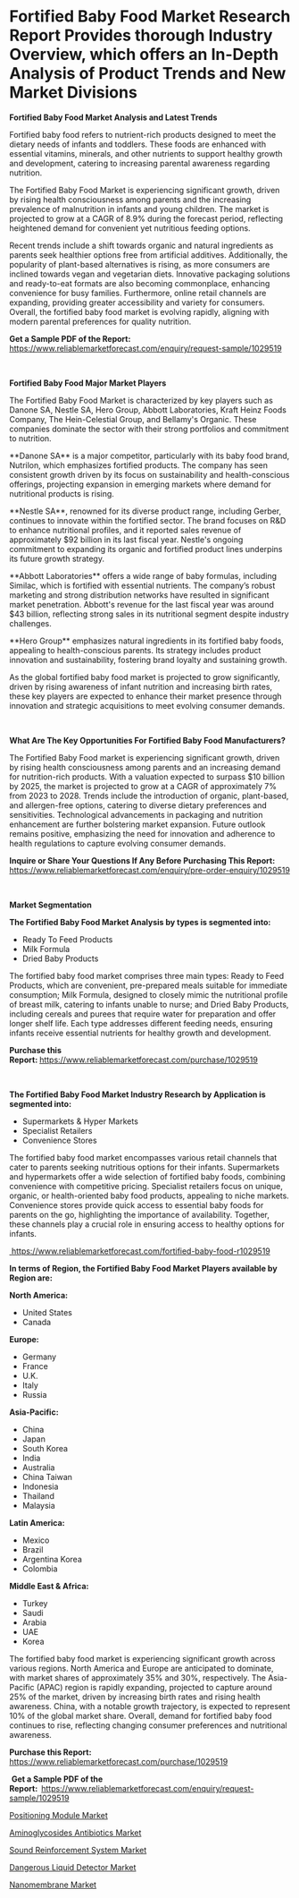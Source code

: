 <p><h1>Fortified Baby Food Market Research Report Provides thorough Industry Overview, which offers an In-Depth Analysis of Product Trends and New Market Divisions</h1></p><p><strong>Fortified Baby Food Market Analysis and Latest Trends</strong></p>
<p><p>Fortified baby food refers to nutrient-rich products designed to meet the dietary needs of infants and toddlers. These foods are enhanced with essential vitamins, minerals, and other nutrients to support healthy growth and development, catering to increasing parental awareness regarding nutrition.</p><p>The Fortified Baby Food Market is experiencing significant growth, driven by rising health consciousness among parents and the increasing prevalence of malnutrition in infants and young children. The market is projected to grow at a CAGR of 8.9% during the forecast period, reflecting heightened demand for convenient yet nutritious feeding options. </p><p>Recent trends include a shift towards organic and natural ingredients as parents seek healthier options free from artificial additives. Additionally, the popularity of plant-based alternatives is rising, as more consumers are inclined towards vegan and vegetarian diets. Innovative packaging solutions and ready-to-eat formats are also becoming commonplace, enhancing convenience for busy families. Furthermore, online retail channels are expanding, providing greater accessibility and variety for consumers. Overall, the fortified baby food market is evolving rapidly, aligning with modern parental preferences for quality nutrition.</p></p>
<p><strong>Get a Sample PDF of the Report:&nbsp;</strong> <a href="https://www.reliablemarketforecast.com/enquiry/request-sample/1029519">https://www.reliablemarketforecast.com/enquiry/request-sample/1029519</a></p>
<p>&nbsp;</p>
<p><strong>Fortified Baby Food Major Market Players</strong></p>
<p><p>The Fortified Baby Food Market is characterized by key players such as Danone SA, Nestle SA, Hero Group, Abbott Laboratories, Kraft Heinz Foods Company, The Hein-Celestial Group, and Bellamy's Organic. These companies dominate the sector with their strong portfolios and commitment to nutrition.</p><p>**Danone SA** is a major competitor, particularly with its baby food brand, Nutrilon, which emphasizes fortified products. The company has seen consistent growth driven by its focus on sustainability and health-conscious offerings, projecting expansion in emerging markets where demand for nutritional products is rising.</p><p>**Nestle SA**, renowned for its diverse product range, including Gerber, continues to innovate within the fortified sector. The brand focuses on R&D to enhance nutritional profiles, and it reported sales revenue of approximately $92 billion in its last fiscal year. Nestle's ongoing commitment to expanding its organic and fortified product lines underpins its future growth strategy.</p><p>**Abbott Laboratories** offers a wide range of baby formulas, including Similac, which is fortified with essential nutrients. The company’s robust marketing and strong distribution networks have resulted in significant market penetration. Abbott's revenue for the last fiscal year was around $43 billion, reflecting strong sales in its nutritional segment despite industry challenges.</p><p>**Hero Group** emphasizes natural ingredients in its fortified baby foods, appealing to health-conscious parents. Its strategy includes product innovation and sustainability, fostering brand loyalty and sustaining growth.</p><p>As the global fortified baby food market is projected to grow significantly, driven by rising awareness of infant nutrition and increasing birth rates, these key players are expected to enhance their market presence through innovation and strategic acquisitions to meet evolving consumer demands.</p></p>
<p>&nbsp;</p>
<p><strong>What Are The Key Opportunities For Fortified Baby Food Manufacturers?</strong></p>
<p><p>The Fortified Baby Food market is experiencing significant growth, driven by rising health consciousness among parents and an increasing demand for nutrition-rich products. With a valuation expected to surpass $10 billion by 2025, the market is projected to grow at a CAGR of approximately 7% from 2023 to 2028. Trends include the introduction of organic, plant-based, and allergen-free options, catering to diverse dietary preferences and sensitivities. Technological advancements in packaging and nutrition enhancement are further bolstering market expansion. Future outlook remains positive, emphasizing the need for innovation and adherence to health regulations to capture evolving consumer demands.</p></p>
<p><strong>Inquire or Share Your Questions If Any Before Purchasing This Report:</strong> <a href="https://www.reliablemarketforecast.com/enquiry/pre-order-enquiry/1029519">https://www.reliablemarketforecast.com/enquiry/pre-order-enquiry/1029519</a></p>
<p>&nbsp;</p>
<p><strong>Market Segmentation</strong></p>
<p><strong>The Fortified Baby Food Market Analysis by types is segmented into:</strong></p>
<p><ul><li>Ready To Feed Products</li><li>Milk Formula</li><li>Dried Baby Products</li></ul></p>
<p><p>The fortified baby food market comprises three main types: Ready to Feed Products, which are convenient, pre-prepared meals suitable for immediate consumption; Milk Formula, designed to closely mimic the nutritional profile of breast milk, catering to infants unable to nurse; and Dried Baby Products, including cereals and purees that require water for preparation and offer longer shelf life. Each type addresses different feeding needs, ensuring infants receive essential nutrients for healthy growth and development.</p></p>
<p><strong>Purchase this Report:&nbsp;</strong><a href="https://www.reliablemarketforecast.com/purchase/1029519">https://www.reliablemarketforecast.com/purchase/1029519</a></p>
<p>&nbsp;</p>
<p><strong>The Fortified Baby Food Market Industry Research by Application is segmented into:</strong></p>
<p><ul><li>Supermarkets & Hyper Markets</li><li>Specialist Retailers</li><li>Convenience Stores</li></ul></p>
<p><p>The fortified baby food market encompasses various retail channels that cater to parents seeking nutritious options for their infants. Supermarkets and hypermarkets offer a wide selection of fortified baby foods, combining convenience with competitive pricing. Specialist retailers focus on unique, organic, or health-oriented baby food products, appealing to niche markets. Convenience stores provide quick access to essential baby foods for parents on the go, highlighting the importance of availability. Together, these channels play a crucial role in ensuring access to healthy options for infants.</p></p>
<p><a href="https://www.reliablemarketforecast.com/fortified-baby-food-r1029519">&nbsp;https://www.reliablemarketforecast.com/fortified-baby-food-r1029519</a></p>
<p><strong>In terms of Region, the Fortified Baby Food Market Players available by Region are:</strong></p>
<p>
    <p> <strong> North America: </strong>
        <ul>
            <li>United States</li>
            <li>Canada</li>
        </ul>
        </p> 
    <p> <strong> Europe: </strong>
        <ul>
            <li>Germany</li>
            <li>France</li>
            <li>U.K.</li>
            <li>Italy</li>
            <li>Russia</li>
        </ul>
        </p> 
    <p> <strong> Asia-Pacific: </strong>
        <ul>
            <li>China</li>
            <li>Japan</li>
            <li>South Korea</li>
            <li>India</li>
            <li>Australia</li>
            <li>China Taiwan</li>
            <li>Indonesia</li>
            <li>Thailand</li>
            <li>Malaysia</li>
        </ul>
        </p> 
    <p> <strong> Latin America: </strong>
        <ul>
            <li>Mexico</li>
            <li>Brazil</li>
            <li>Argentina Korea</li>
            <li>Colombia</li>
        </ul>
        </p> 
    <p> <strong> Middle East & Africa: </strong>
        <ul>
            <li>Turkey</li>
            <li>Saudi</li>
            <li>Arabia</li>
            <li>UAE</li>
            <li>Korea</li>
        </ul>
    </p>
    </p>
<p><p>The fortified baby food market is experiencing significant growth across various regions. North America and Europe are anticipated to dominate, with market shares of approximately 35% and 30%, respectively. The Asia-Pacific (APAC) region is rapidly expanding, projected to capture around 25% of the market, driven by increasing birth rates and rising health awareness. China, with a notable growth trajectory, is expected to represent 10% of the global market share. Overall, demand for fortified baby food continues to rise, reflecting changing consumer preferences and nutritional awareness.</p></p>
<p><strong>Purchase this Report: </strong><a href="https://www.reliablemarketforecast.com/purchase/1029519">https://www.reliablemarketforecast.com/purchase/1029519</a></p>
<p>&nbsp;<strong>Get a Sample PDF of the Report:&nbsp;&nbsp;</strong><a href="https://www.reliablemarketforecast.com/enquiry/request-sample/1029519">https://www.reliablemarketforecast.com/enquiry/request-sample/1029519</a></p>
<p><strong></strong></p>
<p><p><a href="https://medium.com/@bsjdj3773/the-comprehensive-positioning-module-market-research-report-is-essential-for-understanding-c4848e87e8f0">Positioning Module Market</a></p><p><a href="https://github.com/NorbertYates/Market-Research-Report-List-7/blob/main/aminoglycosides-antibiotics-market.md">Aminoglycosides Antibiotics Market</a></p><p><a href="https://medium.com/@bsjdj3773/the-sound-reinforcement-system-industry-analysis-report-offers-a-comprehensive-and-current-3438107ce311">Sound Reinforcement System Market</a></p><p><a href="https://www.linkedin.com/pulse/dangerous-liquid-detector-market-overview-regional-outlook-hhjue?trackingId=v3cbIB2cSUCHR2GVTxvpaA%3D%3D">Dangerous Liquid Detector Market</a></p><p><a href="https://issuu.com/reportprime-2/docs/nanomembrane-market-size-2030.pptx_5b93eb2b20da6d">Nanomembrane Market</a></p></p>